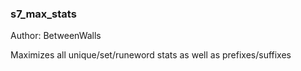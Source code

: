 ### s7_max_stats
Author: BetweenWalls

Maximizes all unique/set/runeword stats as well as prefixes/suffixes